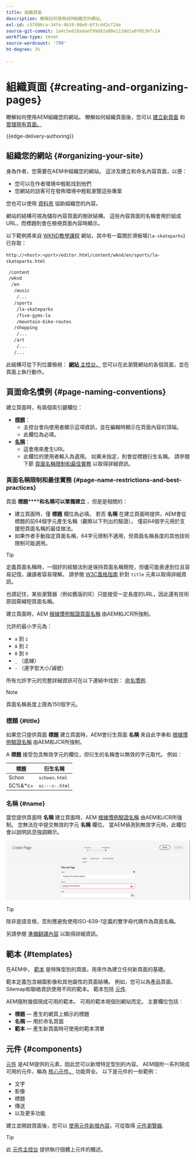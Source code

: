 ```yaml
---
title: 組織頁面
description: 瞭解如何使用AEM組織您的網站。
exl-id: c57096ca-34fe-4b19-98e0-8f3cd43cf24e
source-git-commit: 1a4c5e618adaef99d82a00e1118d1a0f8536fc14
workflow-type: tm+mt
source-wordcount: '799'
ht-degree: 3%

---
```



# 組織頁面 {#creating-and-organizing-pages}

瞭解如何使用AEM組織您的網站。 瞭解如何組織頁面後，您可以 [建立新頁面](/help/sites-cloud/authoring/sites-console/creating-pages.md) 和 [管理現有頁面。](/help/sites-cloud/authoring/sites-console/managing-pages.md)

{{edge-delivery-authoring}}

## 組織您的網站 {#organizing-your-site}

身為作者，您需要在AEM中組織您的網站。 這涉及建立和命名內容頁面，以便：

* 您可以在作者環境中輕鬆找到他們
* 您網站的訪客可在發佈環境中輕鬆瀏覽這些專案

您也可以使用 [資料夾](#creating-a-new-folder) 協助組織您的內容。

網站的結構可視為儲存內容頁面的樹狀結構。 這些內容頁面的名稱會用於組成URL，而標題則會在檢視頁面內容時顯示。

以下範例將來自 [WKND教學課程](https://experienceleague.adobe.com/docs/experience-manager-learn/getting-started-wknd-tutorial-develop/overview.html) 網站，其中有一篇關於滑板場(`la-skateparks`)已存取：

`http://<host>:<port>/editor.html/content/wknd/en/sports/la-skateparks.html`

```xml
 /content
 /wknd
  /en
   /music
    /...
   /sports
    /la-skateparks
    /five-gyms-la
    /mountain-bike-routes
   /shopping
    /...
   /art
    /...
   /...
```

此結構可從下列位置檢視： [**網站** 主控台，](/help/sites-cloud/authoring/sites-console/introduction.md) 您可以在此瀏覽網站的各個頁面，並在頁面上執行動作。

## 頁面命名慣例 {#page-naming-conventions}

建立頁面時，有兩個索引鍵欄位：

* **[標題](#title)**：
   * 主控台會向使用者顯示這項資訊，並在編輯時顯示在頁面內容的頂端。
   * 此欄位為必填。
* **[名稱](#name)**：
   * 這會用來產生URI。
   * 此欄位的使用者輸入為選用。 如果未指定，則會從標題衍生名稱。 請參閱下節 [頁面名稱限制和最佳實務](#page-name-restrictions-and-best-practices) 以取得詳細資訊。

### 頁面名稱限制和最佳實務 {#page-name-restrictions-and-best-practices}

頁面 **標題****和名稱可以單獨建立** ，但是是相關的：

* 建立頁面時，僅 **標題** 欄位為必填。 若否 **名稱** 在建立頁面時提供，AEM會從標題的前64個字元產生名稱（觀察以下列出的驗證）。 僅前64個字元用於支援短頁面名稱的最佳做法。
* 如果作者手動指定頁面名稱，64字元限制不適用，但頁面名稱長度的其他技術限制可能適用。

>[!TIP]
>
>定義頁面名稱時，一個好的經驗法則是保持頁面名稱簡短，但儘可能表達到位且容易記憶，讓讀者容易理解。 請參閱 [W3C風格指南](https://www.w3.org/Provider/Style/TITLE.html) 針對 `title` 元素以取得詳細資訊。
>
>也請記住，某些瀏覽器（例如舊版的IE）只能接受一定長度的URL，因此還有技術原因需縮短頁面名稱。

建立頁面時，AEM [根據慣例驗證頁面名稱](/help/implementing/developing/introduction/naming-conventions.md) 由AEM和JCR所強制。

允許的最小字元為：

* `a` 到 `z`
* `A` 到 `Z`
* `0` 到 `9`
* `_` （底線）
* `-` （連字型大小/減號）

所有允許字元的完整詳細資訊可在以下連結中找到： [命名慣例](/help/implementing/developing/introduction/naming-conventions.md).

>[!NOTE]
>
>頁面名稱長度上限為150個字元。

### 標題 {#title}

如果您只提供頁面 **標題** 建立頁面時，AEM會衍生頁面 **名稱** 來自此字串和 [根據慣例驗證名稱](/help/implementing/developing/introduction/naming-conventions.md) 由AEM和JCR所強制。

A **標題** 接受包含無效字元的欄位，但衍生的名稱會以無效的字元取代。 例如：

| 標題 | 衍生名稱 |
|---|---|
| Schon | `schoen.html` |
| SC%&amp;&#42;c+ | `sc---c-.html` |

### 名稱 {#name}

當您提供頁面時 **名稱** 建立頁面時，AEM [根據慣例驗證名稱](/help/implementing/developing/introduction/naming-conventions.md) 由AEM和JCR所強制。 您無法在中提交無效的字元 **名稱** 欄位。 當AEM偵測到無效字元時，此欄位會以說明訊息強調顯示。

![輸入無效頁面名稱的範例](/help/sites-cloud/authoring/assets/organizing-invalid-name.png)

>[!TIP]
>
>除非是語言根，否則應避免使用ISO-639-1定義的雙字母代碼作為頁面名稱。
>
>另請參閱 [準備翻譯內容](/help/sites-cloud/administering/translation/preparation.md) 以取得詳細資訊。

## 範本 {#templates}

在AEM中， [範本](/help/sites-cloud/authoring/sites-console/templates.md) 是特殊型別的頁面，用來作為建立任何新頁面的基礎。

範本定義包含縮圖影像和其他屬性的頁面結構。 例如，您可以為產品頁面、Sitemap和聯絡資訊使用不同的範本。 範本包括 [元件](#components).

AEM隨附幾個現成可用的範本。 可用的範本視個別網站而定。 主要欄位包括：

* **標題**  — 產生的網頁上顯示的標題
* **名稱**  — 用於命名頁面
* **範本**  — 產生新頁面時可使用的範本清單

## 元件 {#components}

[元件](/help/implementing/developing/components/overview.md) 是AEM提供的元素，因此您可以新增特定型別的內容。 AEM隨附一系列現成可用的元件，稱為 [核心元件、](/help/implementing/developing/components/overview.md#core-components) 功能齊全。 以下是元件的一些範例：

* 文字
* 影像
* 標題
* 傳送
* 以及更多功能

建立並開啟頁面後，您可以 [使用元件新增內容](/help/sites-cloud/authoring/page-editor/edit-content.md#inserting-a-component)，可從取得 [元件瀏覽器](/help/sites-cloud/authoring/page-editor/editor-side-panel.md#components-browser).

>[!TIP]
>
>此 [元件主控台](/help/sites-cloud/authoring/components-console.md) 提供執行個體上元件的概述。
